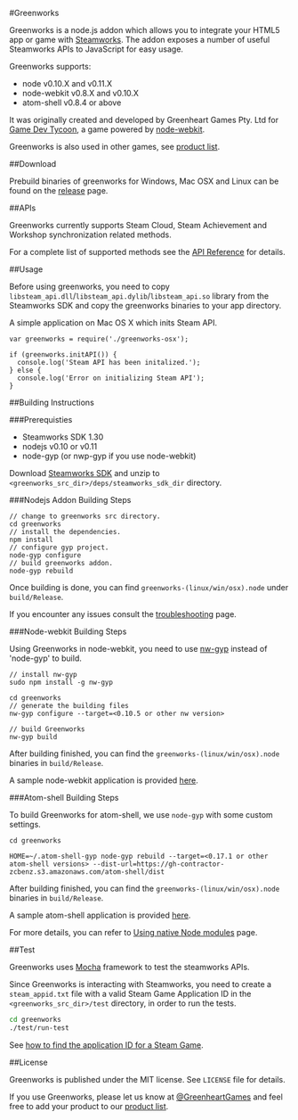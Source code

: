#Greenworks

Greenworks is a node.js addon which allows you to integrate your HTML5 app or game with [Steamworks](http://www.steampowered.com/steamworks/).
The addon exposes a number of useful Steamworks APIs to JavaScript for easy usage.

Greenworks supports:

* node v0.10.X and v0.11.X
* node-webkit v0.8.X and v0.10.X
* atom-shell v0.8.4 or above

It was originally created and developed by Greenheart Games Pty. Ltd for [Game Dev Tycoon](http://www.greenheartgames.com/app/game-dev-tycoon/),
a game powered by [node-webkit](https://github.com/rogerwang/node-webkit).

Greenworks is also used in other games, see [product list](https://github.com/greenheartgames/greenworks/wiki/Apps-games-using-greenworks).

##Download

Prebuild binaries of greenworks for Windows, Mac OSX and Linux  can be found on
the [release](https://github.com/greenheartgames/greenworks/releases) page.

##APIs

Greenworks currently supports Steam Cloud, Steam Achievement and Workshop synchronization related methods.

For a complete list of supported methods see the [API Reference](https://github.com/greenheartgames/greenworks/wiki/API-Reference)
for details.

##Usage

Before using greenworks, you need to copy `libsteam_api.dll`/`libsteam_api.dylib`/`libsteam_api.so`
library from the Steamworks SDK and copy the greenworks binaries to your app directory.

A simple application on Mac OS X which inits Steam API.
```
var greenworks = require('./greenworks-osx');

if (greenworks.initAPI()) {
  console.log('Steam API has been initalized.');
} else {
  console.log('Error on initializing Steam API');
}
```

##Building Instructions

###Prerequisties

* Steamworks SDK 1.30
* nodejs v0.10 or v0.11
* node-gyp (or nwp-gyp if you use node-webkit)

Download [Steamworks SDK](https://partner.steamgames.com/) and unzip to `<greenworks_src_dir>/deps/steamworks_sdk_dir`
directory.

###Nodejs Addon Building Steps

```
// change to greenworks src directory.
cd greenworks
// install the dependencies.
npm install
// configure gyp project.
node-gyp configure
// build greenworks addon.
node-gyp rebuild
```

Once building is done, you can find `greenworks-(linux/win/osx).node` under
`build/Release`.

If you encounter any issues consult the
[troubleshooting](https://github.com/greenheartgames/greenworks/wiki/Troubleshooting) page.

###Node-webkit Building Steps

Using Greenworks in node-webkit, you need to use [nw-gyp](https://github.com/rogerwang/nw-gyp)
instead of 'node-gyp' to build.

```
// install nw-gyp
sudo npm install -g nw-gyp

cd greenworks
// generate the building files
nw-gyp configure --target=<0.10.5 or other nw version>

// build Greenworks
nw-gyp build
```

After building finished, you can find the `greenworks-(linux/win/osx).node` binaries in `build/Release`.

A sample node-webkit application is provided [here](https://github.com/greenheartgames/greenworks/tree/nan-compatible/samples/node-webkit).


###Atom-shell Building Steps

To build Greenworks for atom-shell, we use `node-gyp` with some custom settings.

```
cd greenworks

HOME=~/.atom-shell-gyp node-gyp rebuild --target=<0.17.1 or other atom-shell versions> --dist-url=https://gh-contractor-zcbenz.s3.amazonaws.com/atom-shell/dist
```

After building finished, you can find the `greenworks-(linux/win/osx).node` binaries in `build/Release`.

A sample atom-shell application is provided [here](https://github.com/greenheartgames/greenworks/tree/nan-compatible/samples/atom-shell).

For more details, you can refer to [Using native Node modules](https://github.com/atom/atom-shell/blob/master/docs/tutorial/using-native-node-modules.md) page.

##Test

Greenworks uses [Mocha](http://visionmedia.github.io/mocha/) framework to test the steamworks APIs.

Since Greenworks is interacting with Steamworks, you need to create a `steam_appid.txt` file with
a valid Steam Game Application ID in the `<greenworks_src_dir>/test` directory, in order to run the tests.

```bash
cd greenworks
./test/run-test
```

See [how to find the application ID for a Steam Game](https://support.steampowered.com/kb_article.php?ref=3729-WFJZ-4175).

##License

Greenworks is published under the MIT license. See `LICENSE` file for details.

If you use Greenworks, please let us know at [@GreenheartGames](https://twitter.com/GreenheartGames) and feel free to add your product to our  [product list](https://github.com/greenheartgames/greenworks/wiki/Apps-games-using-greenworks).
